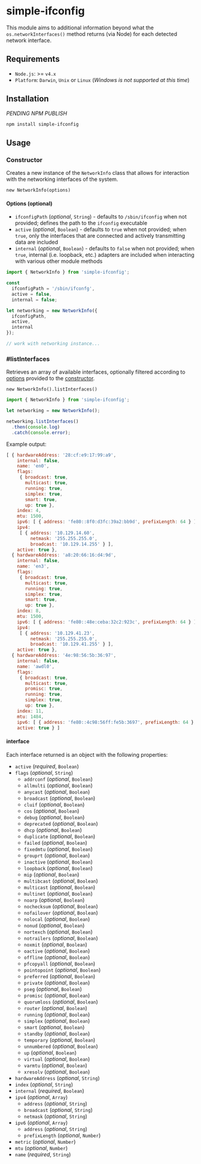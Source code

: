 # simple-ifconfig

This module aims to additional information beyond what the `os.networkInterfaces()` method returns (via Node) for each detected network interface.

## Requirements

* `Node.js`: >= `v4.x`
* `Platform`: `Darwin`, `Unix` or `Linux` (_Windows is not supported at this time_)

## Installation

_PENDING NPM PUBLISH_

```bash
npm install simple-ifconfig
```

## Usage

### Constructor

Creates a new instance of the `NetworkInfo` class that allows for interaction with the networking interfaces of the system.

`new NetworkInfo(options)`

#### Options (optional)

* `ifconfigPath` (_optional_, `String`) - defaults to `/sbin/ifconfig` when not provided; defines the path to the `ifconfig` executable
* `active` (_optional_, `Boolean`) - defaults to `true` when not provided; when `true`, only the interfaces that are connected and actively transmitting data are included
* `internal` (_optional_, `Boolean`) - defaults to `false` when not provided; when `true`, internal (i.e. loopback, etc.) adapters are included when interacting with various other module methods

```javascript
import { NetworkInfo } from 'simple-ifconfig';

const
  ifconfigPath = '/sbin/ifconfg',
  active = false,
  internal = false;

let networking = new NetworkInfo({
  ifconfigPath,
  active,
  internal
});

// work with networking instance...
```

### #listInterfaces

Retrieves an array of available interfaces, optionally filtered according to [options](#options-optional) provided to the [constructor](#constructor).

`new NetworkInfo().listInterfaces()`

```javascript
import { NetworkInfo } from 'simple-ifconfig';

let networking = new NetworkInfo();

networking.listInterfaces()
  .then(console.log)
  .catch(console.error);
```

Example output:

```javascript
[ { hardwareAddress: '28:cf:e9:17:99:a9',
    internal: false,
    name: 'en0',
    flags:
     { broadcast: true,
       multicast: true,
       running: true,
       simplex: true,
       smart: true,
       up: true },
    index: 4,
    mtu: 1500,
    ipv6: [ { address: 'fe80::8f0:d3fc:39a2:bb9d', prefixLength: 64 } ],
    ipv4:
     [ { address: '10.129.14.60',
         netmask: '255.255.255.0',
         broadcast: '10.129.14.255' } ],
    active: true },
  { hardwareAddress: 'a8:20:66:16:d4:9d',
    internal: false,
    name: 'en3',
    flags:
     { broadcast: true,
       multicast: true,
       running: true,
       simplex: true,
       smart: true,
       up: true },
    index: 8,
    mtu: 1500,
    ipv6: [ { address: 'fe80::48e:ceba:32c2:923c', prefixLength: 64 } ],
    ipv4:
     [ { address: '10.129.41.23',
         netmask: '255.255.255.0',
         broadcast: '10.129.41.255' } ],
    active: true },
  { hardwareAddress: '4e:98:56:5b:36:97',
    internal: false,
    name: 'awdl0',
    flags:
     { broadcast: true,
       multicast: true,
       promisc: true,
       running: true,
       simplex: true,
       up: true },
    index: 11,
    mtu: 1484,
    ipv6: [ { address: 'fe80::4c98:56ff:fe5b:3697', prefixLength: 64 } ],
    active: true } ]
```

#### interface

Each interface returned is an object with the following properties:

* `active` (_required_, `Boolean`)
* `flags` (_optional_, `String`)
  * `addrconf` (_optional_, `Boolean`)
  * `allmulti` (_optional_, `Boolean`)
  * `anycast` (_optional_, `Boolean`)
  * `broadcast` (_optional_, `Boolean`)
  * `cluif` (_optional_, `Boolean`)
  * `cos` (_optional_, `Boolean`)
  * `debug` (_optional_, `Boolean`)
  * `deprecated` (_optional_, `Boolean`)
  * `dhcp` (_optional_, `Boolean`)
  * `duplicate` (_optional_, `Boolean`)
  * `failed` (_optional_, `Boolean`)
  * `fixedmtu` (_optional_, `Boolean`)
  * `grouprt` (_optional_, `Boolean`)
  * `inactive` (_optional_, `Boolean`)
  * `loopback` (_optional_, `Boolean`)
  * `mip` (_optional_, `Boolean`)
  * `multibcast` (_optional_, `Boolean`)
  * `multicast` (_optional_, `Boolean`)
  * `multinet` (_optional_, `Boolean`)
  * `noarp` (_optional_, `Boolean`)
  * `nochecksum` (_optional_, `Boolean`)
  * `nofailover` (_optional_, `Boolean`)
  * `nolocal` (_optional_, `Boolean`)
  * `nonud` (_optional_, `Boolean`)
  * `nortexch` (_optional_, `Boolean`)
  * `notrailers` (_optional_, `Boolean`)
  * `noxmit` (_optional_, `Boolean`)
  * `oactive` (_optional_, `Boolean`)
  * `offline` (_optional_, `Boolean`)
  * `pfcopyall` (_optional_, `Boolean`)
  * `pointopoint` (_optional_, `Boolean`)
  * `preferred` (_optional_, `Boolean`)
  * `private` (_optional_, `Boolean`)
  * `pseg` (_optional_, `Boolean`)
  * `promisc` (_optional_, `Boolean`)
  * `quorumloss` (_optional_, `Boolean`)
  * `router` (_optional_, `Boolean`)
  * `running` (_optional_, `Boolean`)
  * `simplex` (_optional_, `Boolean`)
  * `smart` (_optional_, `Boolean`)
  * `standby` (_optional_, `Boolean`)
  * `temporary` (_optional_, `Boolean`)
  * `unnumbered` (_optional_, `Boolean`)
  * `up` (_optional_, `Boolean`)
  * `virtual` (_optional_, `Boolean`)
  * `varmtu` (_optional_, `Boolean`)
  * `xresolv` (_optional_, `Boolean`)
* `hardwareAddress` (_optional_, `String`)
* `index` (_optional_, `String`)
* `internal` (_required_, `Boolean`)
* `ipv4` (_optional_, `Array`)
  * `address` (_optional_, `String`)
  * `broadcast` (_optional_, `String`)
  * `netmask` (_optional_, `String`)
* `ipv6` (_optional_, `Array`)
  * `address` (_optional_, `String`)
  * `prefixLength` (_optional_, `Number`)
* `metric` (_optional_, `Number`)
* `mtu` (_optional_, `Number`)
* `name` (_required_, `String`)
